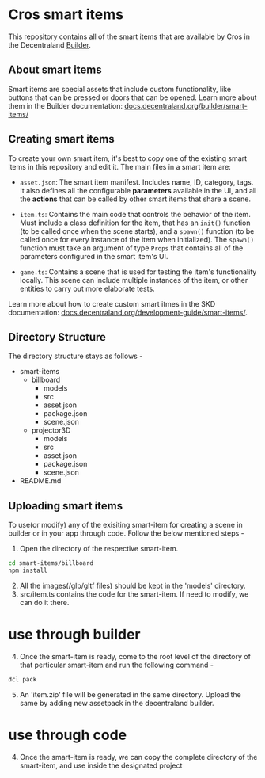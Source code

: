 # Cros smart items

This repository contains all of the smart items that are available by Cros in the Decentraland [Builder](https://builder.decentraland.org).

## About smart items

Smart items are special assets that include custom functionality, like buttons that can be pressed or doors that can be opened. Learn more about them in the Builder documentation: [docs.decentraland.org/builder/smart-items/](https://docs.decentraland.org/builder/smart-items/)

## Creating smart items

To create your own smart item, it's best to copy one of the existing smart items in this repository and edit it. The main files in a smart item are:

- `asset.json`: The smart item manifest. Includes name, ID, category, tags. It also defines all the configurable **parameters** available in the UI, and all the **actions** that can be called by other smart items that share a scene.

- `item.ts`: Contains the main code that controls the behavior of the item. Must include a class definition for the item, that has an `init()` function (to be called once when the scene starts), and a `spawn()` function (to be called once for every instance of the item when initialized). The `spawn()` function must take an argument of type `Props` that contains all of the parameters configured in the smart item's UI.

- `game.ts`: Contains a scene that is used for testing the item's functionality locally. This scene can include multiple instances of the item, or other entities to carry out more elaborate tests.

Learn more about how to create custom smart itmes in the SKD documentation: [docs.decentraland.org/development-guide/smart-items/](https://docs.decentraland.org/development-guide/smart-items/).

## Directory Structure
The directory structure stays as follows - 
  - smart-items
    - billboard
      - models
      - src
      - asset.json
      - package.json
      - scene.json
    - projector3D
      - models
      - src
      - asset.json
      - package.json
      - scene.json
  - README.md
## Uploading smart items

To use(or modify) any of the exisiting smart-item for creating a scene in builder or in your app through code. Follow the below mentioned steps - 

 1. Open the directory of the respective smart-item.
  ```bash
  cd smart-items/billboard
  npm install
  ```
 2. All the images(/glb/gltf files) should be kept in the 'models' directory.
 3. src/item.ts contains the code for the smart-item. If need to modify, we can do it there.
# use through builder
 4. Once the smart-item is ready, come to the root level of the directory of that perticular smart-item and run the following command -
  ```bash
  dcl pack
  ```
 5. An 'item.zip' file will be generated in the same directory. Upload the same by adding new assetpack in the decentraland builder.
 
# use through code
 4. Once the smart-item is ready, we can copy the complete directory of the smart-item, and use inside the designated project

